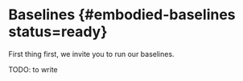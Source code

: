 # Baselines {#embodied-baselines status=ready}

First thing first, we invite you to run our baselines.

TODO: to write
